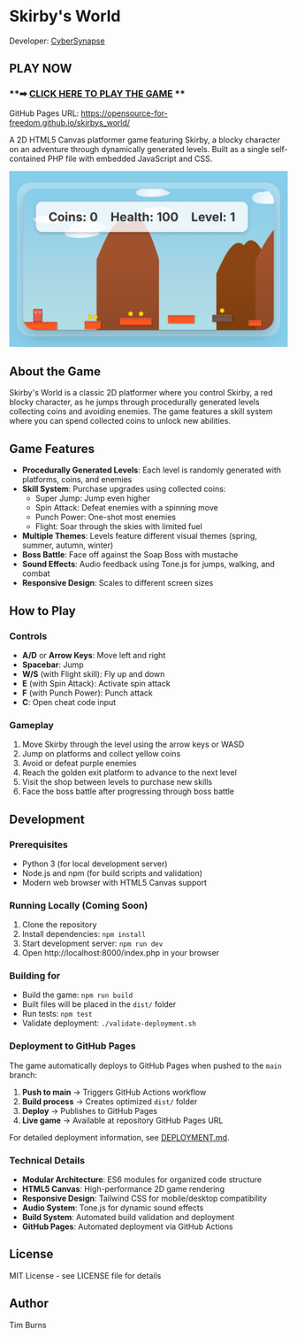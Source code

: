 # Skirby's World

Developer: [CyberSynapse](https://cybersynapse.ro/) 


##  **PLAY NOW**
### **➡ [CLICK HERE TO PLAY THE GAME](https://opensource-for-freedom.github.io/skirbys_world/) **

GitHub Pages URL: https://opensource-for-freedom.github.io/skirbys_world/

A 2D HTML5 Canvas platformer game featuring Skirby, a blocky character on an adventure through dynamically generated levels. Built as a single self-contained PHP file with embedded JavaScript and CSS.

![Skirby's World Screenshot](IMG_2133.jpeg)

## About the Game

Skirby's World is a classic 2D platformer where you control Skirby, a red blocky character, as he jumps through procedurally generated levels collecting coins and avoiding enemies. The game features a skill system where you can spend collected coins to unlock new abilities.

## Game Features

- **Procedurally Generated Levels**: Each level is randomly generated with platforms, coins, and enemies
- **Skill System**: Purchase upgrades using collected coins:
  - Super Jump: Jump even higher
  - Spin Attack: Defeat enemies with a spinning move
  - Punch Power: One-shot most enemies  
  - Flight: Soar through the skies with limited fuel
- **Multiple Themes**: Levels feature different visual themes (spring, summer, autumn, winter)
- **Boss Battle**: Face off against the Soap Boss with mustache
- **Sound Effects**: Audio feedback using Tone.js for jumps, walking, and combat
- **Responsive Design**: Scales to different screen sizes

## How to Play

### Controls
- **A/D** or **Arrow Keys**: Move left and right
- **Spacebar**: Jump
- **W/S** (with Flight skill): Fly up and down
- **E** (with Spin Attack): Activate spin attack
- **F** (with Punch Power): Punch attack
- **C**: Open cheat code input

### Gameplay
1. Move Skirby through the level using the arrow keys or WASD
2. Jump on platforms and collect yellow coins
3. Avoid or defeat purple enemies
4. Reach the golden exit platform to advance to the next level
5. Visit the shop between levels to purchase new skills
6. Face the boss battle after progressing through boss battle

## Development

### Prerequisites
- Python 3 (for local development server)
- Node.js and npm (for build scripts and validation)
- Modern web browser with HTML5 Canvas support

### Running Locally (Coming Soon)
1. Clone the repository
2. Install dependencies: `npm install`
3. Start development server: `npm run dev`
4. Open http://localhost:8000/index.php in your browser

### Building for 
- Build the game: `npm run build`
- Built files will be placed in the `dist/` folder
- Run tests: `npm test`
- Validate deployment: `./validate-deployment.sh`

### Deployment to GitHub Pages
The game automatically deploys to GitHub Pages when pushed to the `main` branch:

1. **Push to main** → Triggers GitHub Actions workflow
2. **Build process** → Creates optimized `dist/` folder  
3. **Deploy** → Publishes to GitHub Pages
4. **Live game** → Available at repository GitHub Pages URL

For detailed deployment information, see [DEPLOYMENT.md](DEPLOYMENT.md).

### Technical Details
- **Modular Architecture**: ES6 modules for organized code structure
- **HTML5 Canvas**: High-performance 2D game rendering
- **Responsive Design**: Tailwind CSS for mobile/desktop compatibility
- **Audio System**: Tone.js for dynamic sound effects
- **Build System**: Automated build validation and deployment
- **GitHub Pages**: Automated deployment via GitHub Actions

## License

MIT License - see LICENSE file for details

## Author

Tim Burns
